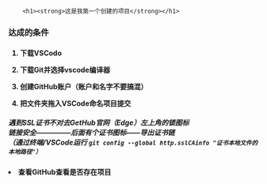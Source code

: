         <h1><strong>这是我第一个创建的项目</strong></h1>
<h3> 达成的条件</h3>
<h4>
    <ol>
<p><li>下载VSCodo</li></p>
<p><li>下载Git并选择vscode编译器</li></p>
<p><li>创建GitHub账户（账户和名字不要搞混）</li></p>
<p><li>把文件夹拖入VSCode命名项目提交</p></h4>
    <h5><p>遇到SSL证书不对去GetHub官网（Edge）左上角的锁图标<br>
    链接安全—————后面有个证书图标——导出证书链<br>
    （通过终端/VSCode运行 
    <code>git config --global http.sslCAinfo "证书本地文件的本地路径"）</code></li></h5></p>
<p><h4><li>查看GitHub查看是否存在项目</li>
<p></ol></h4>